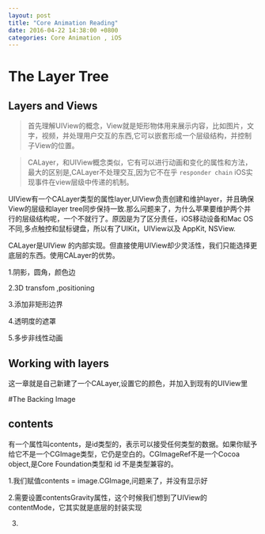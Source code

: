 ```yaml
---
layout: post
title: "Core Animation Reading"
date: 2016-04-22 14:38:00 +0800
categories: Core Animation , iOS
---
```

# The Layer Tree

## Layers and Views
> 首先理解UIView的概念，View就是矩形物体用来展示内容，比如图片，文字，视频，并处理用户交互的东西,它可以嵌套形成一个层级结构，并控制子View的位置。

> CALayer，和UIView概念类似，它有可以进行动画和变化的属性和方法，最大的区别是,CALayer不处理交互,因为它不在乎 `responder chain` iOS实现事件在view层级中传递的机制。

UIView有一个CALayer类型的属性layer,UIView负责创建和维护layer，并且确保View的层级和layer tree同步保持一致.那么问题来了，为什么苹果要维护两个并行的层级结构呢，一个不就行了。原因是为了区分责任，iOS移动设备和Mac OS不同,多点触控和鼠标键盘，所以有了UIKit，UIView以及 AppKit, NSView.

CALayer是UIView 的内部实现。但直接使用UIView却少灵活性，我们只能选择更底层的东西。使用CALayer的优势。

1.阴影，圆角，颜色边

2.3D transfom ,positioning

3.添加非矩形边界

4.透明度的遮罩

5.多步非线性动画


## Working with layers
这一章就是自己新建了一个CALayer,设置它的颜色，并加入到现有的UIView里


#The Backing Image
## contents
有一个属性叫contents，是id类型的，表示可以接受任何类型的数据。如果你赋予给它不是一个CGImage类型，它仍是空白的。CGImageRef不是一个Cocoa object,是Core Foundation类型和 id 不是类型兼容的。

1.我们赋值contents = image.CGImage,问题来了，并没有显示好

2.需要设置contentsGravity属性，这个时候我们想到了UIView的 contentMode，它其实就是底层的封装实现

3.
